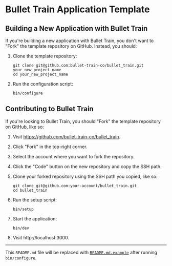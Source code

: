 # Bullet Train Application Template

## Building a New Application with Bullet Train
If you're building a new application with Bullet Train, you don't want to "Fork" the template repository on GitHub. Instead, you should:

1. Clone the template repository:

    ```
    git clone git@github.com:bullet-train-co/bullet_train.git your_new_project_name
    cd your_new_project_name
    ```

2. Run the configuration script:

    ```
    bin/configure
    ```

## Contributing to Bullet Train
If you're looking to Bullet Train, you should "Fork" the template repository on GitHub, like so:

1. Visit https://github.com/bullet-train-co/bullet_train.
2. Click "Fork" in the top-right corner.
3. Select the account where you want to fork the repository.
4. Click the "Code" button on the new repository and copy the SSH path.
5. Clone your forked repository using the SSH path you copied, like so:

    ```
    git clone git@github.com:your-account/bullet_train.git
    cd bullet_train
    ```

6. Run the setup script:

    ```
    bin/setup
    ```

7. Start the application:

    ```
    bin/dev
    ```

8. Visit http://localhost:3000.

---

This `README.md` file will be replaced with [`README.md.example`](./README.md.example) after running `bin/configure`.
